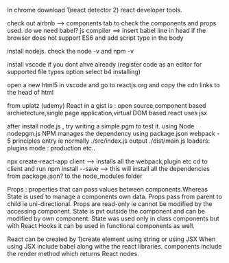 In chrome download 
1)react detector
2) react developer tools.

check out airbnb --> components tab to check the components and props used.
do we need babel? js compiler ==> insert babel line in head if the browser does not support ES6 and add script type in the body

install nodejs. check the node -v and npm -v

install vscode if you dont ahve already (register code as an editor for supported file types option select b4 installing)

open a new html5 in vscode and go to reactjs.org and copy the cdn links to the head of html

from uplatz (udemy)
React in a gist is : open source,component based archietecture,single page application,virtual DOM based.react uses jsx

after install node.js , try writing a simple pgm to test it. using Node nodepgm.js
NPM manages the dependency using package.json
webpack - 5 principles
entry ie normally ./src/index.js
output  ./dist/main.js
loaders:
plugins
mode : production etc..

npx create-react-app client  --> installs all the webpack,plugin etc
cd to client and run npm install --save --> this will install all the dependencies from package.json? to the node_modules folder

Props : properties that can pass values between components.Whereas State is used to manage a components own data.
Props pass from parent to child ie uni-directional. Props are read-only ie cannot be modified by the accessing component. State is pvt outside the component and can be modified by own component.
State was used only in class components but with React Hooks it can be used in functional components as well.

React can be created by 1)create element using string or using JSX
When using JSX include babel along withe the react libraries.
components include the render method which returns React nodes.



